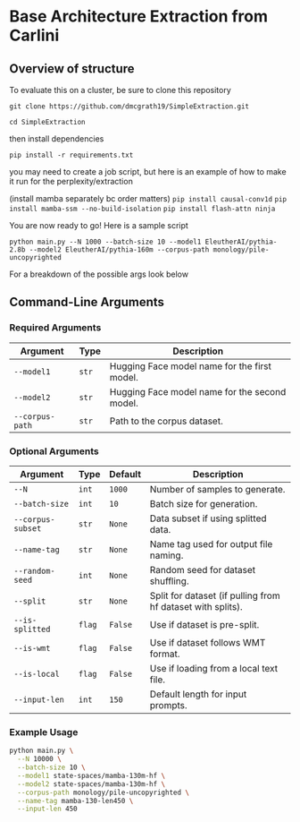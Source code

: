 # Base Architecture Extraction from Carlini

## Overview of structure

To evaluate this on a cluster, be sure to clone this repository

```git clone https://github.com/dmcgrath19/SimpleExtraction.git```

```cd SimpleExtraction```

then install dependencies

```pip install -r requirements.txt```

you may need to create a job script, but here is an example of how to make it run for the perplexity/extraction

(install mamba separately bc order matters)
```pip install causal-conv1d```
```pip install mamba-ssm --no-build-isolation```
```pip install flash-attn ninja```


You are now ready to go! Here is a sample script

```python main.py --N 1000 --batch-size 10 --model1 EleutherAI/pythia-2.8b --model2 EleutherAI/pythia-160m --corpus-path monology/pile-uncopyrighted```

For a breakdown of the possible args look below

## Command-Line Arguments

### Required Arguments

| Argument        | Type   | Description |
|----------------|--------|-------------|
| `--model1`      | `str`  | Hugging Face model name for the first model. |
| `--model2`      | `str`  | Hugging Face model name for the second model. |
| `--corpus-path` | `str`  | Path to the corpus dataset. |

### Optional Arguments

| Argument         | Type    | Default  | Description |
|------------------|---------|----------|-------------|
| `--N`            | `int`   | `1000`   | Number of samples to generate. |
| `--batch-size`   | `int`   | `10`     | Batch size for generation. |
| `--corpus-subset`| `str`   | `None`   | Data subset if using splitted data. |
| `--name-tag`     | `str`   | `None`   | Name tag used for output file naming. |
| `--random-seed`  | `int`   | `None`   | Random seed for dataset shuffling. |
| `--split`        | `str`   | `None`   | Split for dataset (if pulling from hf dataset with splits). |
| `--is-splitted`  | `flag`  | `False`  | Use if dataset is pre-split. |
| `--is-wmt`       | `flag`  | `False`  | Use if dataset follows WMT format. |
| `--is-local`     | `flag`  | `False`  | Use if loading from a local text file. |
| `--input-len`    | `int`   | `150`    | Default length for input prompts. |

### Example Usage

```bash
python main.py \
  --N 10000 \
  --batch-size 10 \
  --model1 state-spaces/mamba-130m-hf \
  --model2 state-spaces/mamba-130m-hf \
  --corpus-path monology/pile-uncopyrighted \
  --name-tag mamba-130-len450 \
  --input-len 450
